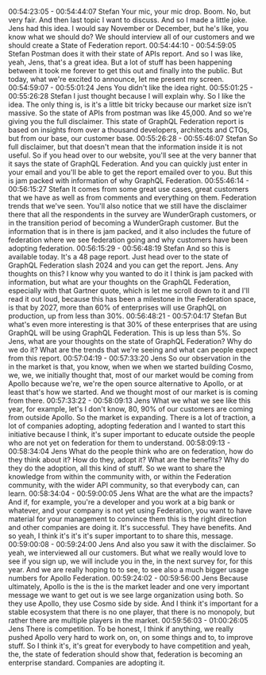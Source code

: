 
00:54:23:05 - 00:54:44:07
Stefan
Your mic, your mic drop. Boom. No, but very fair. And then last topic I want to discuss. And so I
made a little joke. Jens had this idea. I would say November or December, but he's like, you
know what we should do? We should interview all of our customers and we should create a
State of Federation report.
00:54:44:10 - 00:54:59:05
Stefan
Postman does it with their state of APIs report. And so I was like, yeah, Jens, that's a great idea.
But a lot of stuff has been happening between it took me forever to get this out and finally into
the public. But today, what we're excited to announce, let me present my screen.
00:54:59:07 - 00:55:01:24
Jens
You didn't like the idea right.
00:55:01:25 - 00:55:26:28
Stefan
I just thought because I will explain why. So I like the idea. The only thing is, is it's a little bit
tricky because our market size isn’t massive. So the state of APIs from postman was like
45,000. And so we're giving you the full disclaimer. This state of GraphQL Federation report is
based on insights from over a thousand developers, architects and CTOs, but from our base,
our customer base.
00:55:26:28 - 00:55:46:07
Stefan
So full disclaimer, but that doesn't mean that the information inside it is not useful. So if you
head over to our website, you'll see at the very banner that it says the state of GraphQL
Federation. And you can quickly just enter in your email and you'll be able to get the report
emailed over to you. But this is jam packed with information of why GraphQL Federation.
00:55:46:14 - 00:56:15:27
Stefan
It comes from some great use cases, great customers that we have as well as from comments
and everything on them. Federation trends that we've seen. You'll also notice that we still have
the disclaimer there that all the respondents in the survey are WunderGraph customers, or in
the transition period of becoming a WunderGraph customer. But the information that is in there
is jam packed, and it also includes the future of federation where we see federation going and
why customers have been adopting federation.
00:56:15:29 - 00:56:48:19
Stefan
And so this is available today. It's a 48 page report. Just head over to the state of GraphQL
Federation slash 2024 and you can get the report. Jens. Any thoughts on this? I know why you
wanted to do it I think is jam packed with information, but what are your thoughts on the
GraphQL Federation, especially with that Gartner quote, which is let me scroll down to it and I'll
read it out loud, because this has been a milestone in the Federation space, is that by 2027,
more than 60% of enterprises will use GraphQL on production, up from less than 30%.
00:56:48:21 - 00:57:04:17
Stefan
But what's even more interesting is that 30% of these enterprises that are using GraphQL will be
using GraphQL Federation. This is up less than 5%. So Jens, what are your thoughts on the
state of GraphQL Federation? Why do we do it? What are the trends that we're seeing and what
can people expect from this report.
00:57:04:19 - 00:57:33:20
Jens
So our observation in the in the market is that, you know, when we when we started building
Cosmo, we, we, we initially thought that, most of our market would be coming from Apollo
because we're, we're the open source alternative to Apollo, or at least that's how we started.
And we thought most of our market is is coming from there.
00:57:33:22 - 00:58:09:13
Jens
What we what we see like this year, for example, let's I don't know, 80, 90% of our customers
are coming from outside Apollo. So the market is expanding. There is a lot of traction, a lot of
companies adopting, adopting federation and I wanted to start this initiative because I think, it's
super important to educate outside the people who are not yet on federation for them to
understand.
00:58:09:13 - 00:58:34:04
Jens
What do the people think who are on federation, how do they think about it? How do they, adopt
it? What are the benefits? Why do they do the adoption, all this kind of stuff. So we want to
share the knowledge from within the community with, or within the Federation community, with
the wider API community, so that everybody can, can learn.
00:58:34:04 - 00:59:00:05
Jens
What are the what are the impacts? And if, for example, you're a developer and you work at a
big bank or whatever, and your company is not yet using Federation, you want to have material
for your management to convince them this is the right direction and other companies are doing
it. It's successful. They have benefits. And so yeah, I think it's it's it's super important to to share
this, message.
00:59:00:08 - 00:59:24:00
Jens
And also you saw it with the disclaimer. So yeah, we interviewed all our customers. But what we
really would love to see if you sign up, we will include you in the, in the next survey for, for this
year. And we are really hoping to to see, to see also a much bigger usage numbers for Apollo
Federation.
00:59:24:02 - 00:59:56:00
Jens
Because ultimately, Apollo is the is the is the market leader and one very important message we
want to get out is we see large organization using both. So they use Apollo, they use Cosmo
side by side. And I think it's important for a stable ecosystem that there is no one player, that
there is no monopoly, but rather there are multiple players in the market.
00:59:56:03 - 01:00:26:05
Jens
There is competition. To be honest, I think if anything, we really pushed Apollo very hard to work
on, on, on some things and to, to improve stuff. So I think it's, it's great for everybody to have
competition and yeah, the, the state of federation should show that, federation is becoming an
enterprise standard. Companies are adopting it.